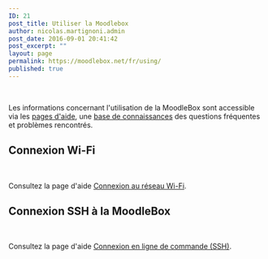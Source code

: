 ```yaml
---
ID: 21
post_title: Utiliser la Moodlebox
author: nicolas.martignoni.admin
post_date: 2016-09-01 20:41:42
post_excerpt: ""
layout: page
permalink: https://moodlebox.net/fr/using/
published: true
---
```

&nbsp;

Les informations concernant l'utilisation de la MoodleBox sont accessible via les <a href="https://moodlebox.net/fr/help/">pages d'aide</a>, une <a href="https://moodlebox.net/fr/help/">base de connaissances</a> des questions fréquentes et problèmes rencontrés.
<h2>Connexion Wi-Fi</h2>
&nbsp;

Consultez la page d'aide <a href="https://moodlebox.net/fr/help/connexion-wi-fi/">Connexion au réseau Wi-Fi</a>.
<h2>Connexion SSH à la MoodleBox</h2>
&nbsp;

Consultez la page d'aide <a href="https://moodlebox.net/fr/help/connexion-ssh-en-ligne-de-commande/">Connexion en ligne de commande (SSH)</a>.
